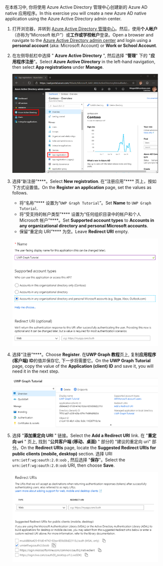 <!-- markdownlint-disable MD002 MD041 -->

<span data-ttu-id="eca97-101">在本练习中, 你将使用 Azure Active Directory 管理中心创建新的 Azure AD native 应用程序。</span><span class="sxs-lookup"><span data-stu-id="eca97-101">In this exercise you will create a new Azure AD native application using the Azure Active Directory admin center.</span></span>

1. <span data-ttu-id="eca97-102">打开浏览器，并转到 [Azure Active Directory 管理中心](https://aad.portal.azure.com)。然后，使用**个人帐户**（亦称为“Microsoft 帐户”）或**工作或学校帐户**登录。</span><span class="sxs-lookup"><span data-stu-id="eca97-102">Open a browser and navigate to the [Azure Active Directory admin center](https://aad.portal.azure.com) and login using a **personal account** (aka: Microsoft Account) or **Work or School Account**.</span></span>

1. <span data-ttu-id="eca97-103">在左侧导航栏中选择 " **Azure Active Directory** ", 然后选择 "**管理**" 下的 "**应用程序注册**"。</span><span class="sxs-lookup"><span data-stu-id="eca97-103">Select **Azure Active Directory** in the left-hand navigation, then select **App registrations** under **Manage**.</span></span>

    ![<span data-ttu-id="eca97-104">应用注册的屏幕截图</span><span class="sxs-lookup"><span data-stu-id="eca97-104">A screenshot of the App registrations</span></span> ](./images/aad-portal-app-registrations.png)

1. <span data-ttu-id="eca97-105">选择“新注册”\*\*\*\*。</span><span class="sxs-lookup"><span data-stu-id="eca97-105">Select **New registration**.</span></span> <span data-ttu-id="eca97-106">在“注册应用”\*\*\*\* 页上，按如下方式设置值。</span><span class="sxs-lookup"><span data-stu-id="eca97-106">On the **Register an application** page, set the values as follows.</span></span>

    - <span data-ttu-id="eca97-107">将“名称”\*\*\*\* 设置为“`UWP Graph Tutorial`”。</span><span class="sxs-lookup"><span data-stu-id="eca97-107">Set **Name** to `UWP Graph Tutorial`.</span></span>
    - <span data-ttu-id="eca97-108">将“受支持的帐户类型”\*\*\*\* 设置为“任何组织目录中的帐户和个人 Microsoft 帐户”\*\*\*\*。</span><span class="sxs-lookup"><span data-stu-id="eca97-108">Set **Supported account types** to **Accounts in any organizational directory and personal Microsoft accounts**.</span></span>
    - <span data-ttu-id="eca97-109">保留“重定向 URI”\*\*\*\* 为空。</span><span class="sxs-lookup"><span data-stu-id="eca97-109">Leave **Redirect URI** empty.</span></span>

    !["注册应用程序" 页的屏幕截图](./images/aad-register-an-app.png)

1. <span data-ttu-id="eca97-111">选择“注册”\*\*\*\*。</span><span class="sxs-lookup"><span data-stu-id="eca97-111">Choose **Register**.</span></span> <span data-ttu-id="eca97-112">在**UWP Graph 教程**页上, 复制**应用程序 (客户端) ID**的值并保存它, 下一步将需要它。</span><span class="sxs-lookup"><span data-stu-id="eca97-112">On the **UWP Graph Tutorial** page, copy the value of the **Application (client) ID** and save it, you will need it in the next step.</span></span>

    ![新应用注册的应用程序 ID 的屏幕截图](./images/aad-application-id.png)

1. <span data-ttu-id="eca97-114">选择 "**添加重定向 URI** " 链接。</span><span class="sxs-lookup"><span data-stu-id="eca97-114">Select the **Add a Redirect URI** link.</span></span> <span data-ttu-id="eca97-115">在 "**重定向 uri** " 页上, 找到 "**公共客户端 (移动、桌面)** " 部分的 "建议的重定向 uri" 部分。</span><span class="sxs-lookup"><span data-stu-id="eca97-115">On the **Redirect URIs** page, locate the **Suggested Redirect URIs for public clients (mobile, desktop)** section.</span></span> <span data-ttu-id="eca97-116">选择 URI `urn:ietf:wg:oauth:2.0:oob` , 然后选择 "**保存**"。</span><span class="sxs-lookup"><span data-stu-id="eca97-116">Select the `urn:ietf:wg:oauth:2.0:oob` URI, then choose **Save**.</span></span>

    !["重定向 Uri" 页的屏幕截图](./images/aad-redirect-uris.png)